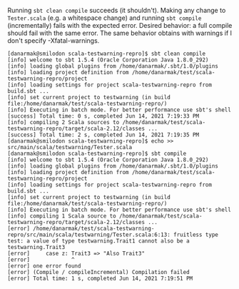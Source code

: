 Running `sbt clean compile` succeeds (it shouldn't). Making any change to `Tester.scala` (e.g. a whitespace change) and running `sbt compile` (incrementally) fails with the expected error. 
Desired behavior: a full compile should fail with the same error.
The same behavior obtains with warnings if I don't specify -Xfatal-warnings.

```
[danarmak@smilodon scala-testwarning-repro]$ sbt clean compile
[info] welcome to sbt 1.5.4 (Oracle Corporation Java 1.8.0_292)
[info] loading global plugins from /home/danarmak/.sbt/1.0/plugins
[info] loading project definition from /home/danarmak/test/scala-testwarning-repro/project
[info] loading settings for project scala-testwarning-repro from build.sbt ...
[info] set current project to testwarning (in build file:/home/danarmak/test/scala-testwarning-repro/)
[info] Executing in batch mode. For better performance use sbt's shell
[success] Total time: 0 s, completed Jun 14, 2021 7:19:33 PM
[info] compiling 2 Scala sources to /home/danarmak/test/scala-testwarning-repro/target/scala-2.12/classes ...
[success] Total time: 2 s, completed Jun 14, 2021 7:19:35 PM
[danarmak@smilodon scala-testwarning-repro]$ echo >> src/main/scala/testwarning/Tester.scala 
[danarmak@smilodon scala-testwarning-repro]$ sbt compile
[info] welcome to sbt 1.5.4 (Oracle Corporation Java 1.8.0_292)
[info] loading global plugins from /home/danarmak/.sbt/1.0/plugins
[info] loading project definition from /home/danarmak/test/scala-testwarning-repro/project
[info] loading settings for project scala-testwarning-repro from build.sbt ...
[info] set current project to testwarning (in build file:/home/danarmak/test/scala-testwarning-repro/)
[info] Executing in batch mode. For better performance use sbt's shell
[info] compiling 1 Scala source to /home/danarmak/test/scala-testwarning-repro/target/scala-2.12/classes ...
[error] /home/danarmak/test/scala-testwarning-repro/src/main/scala/testwarning/Tester.scala:6:13: fruitless type test: a value of type testwarning.Trait1 cannot also be a testwarning.Trait3
[error]     case z: Trait3 => "Also Trait3"
[error]             ^
[error] one error found
[error] (Compile / compileIncremental) Compilation failed
[error] Total time: 1 s, completed Jun 14, 2021 7:19:51 PM
```

